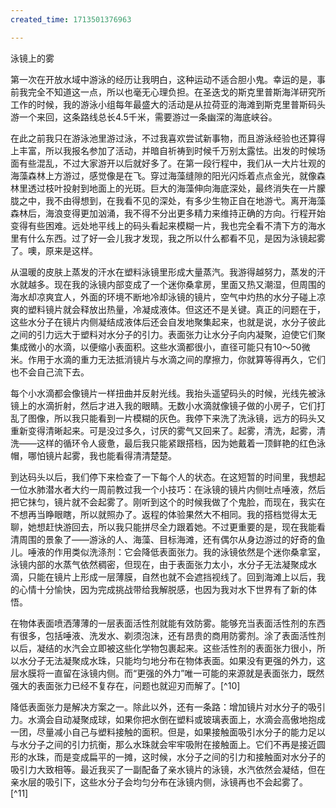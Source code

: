 ```yaml
---
created_time: 1713501376963

---
```

泳镜上的雾

第一次在开放水域中游泳的经历让我明白，这种运动不适合胆小鬼。幸运的是，事前我完全不知道这一点，所以也毫无心理负担。在圣迭戈的斯克里普斯海洋研究所工作的时候，我的游泳小组每年最盛大的活动是从拉荷亚的海滩到斯克里普斯码头游一个来回，这条路线总长4.5千米，需要游过一条幽深的海底峡谷。

在此之前我只在游泳池里游过泳，不过我喜欢尝试新事物，而且游泳经验也还算得上丰富，所以我报名参加了活动，并暗自祈祷到时候千万别太露怯。出发的时候场面有些混乱，不过大家游开以后就好多了。在第一段行程中，我们从一大片壮观的海藻森林上方游过，感觉像是在飞。穿过海藻缝隙的阳光闪烁着点点金光，就像森林里透过枝叶投射到地面上的光斑。巨大的海藻伸向海底深处，最终消失在一片朦胧之中，我不由得想到，在我看不见的深处，有多少生物正自在地游弋。离开海藻森林后，海浪变得更加汹涌，我不得不分出更多精力来维持正确的方向。行程开始变得有些困难。远处地平线上的码头看起来模糊一片，我也完全看不清下方的海水里有什么东西。过了好一会儿我才发现，我之所以什么都看不见，是因为泳镜起雾了。噢，原来是这样。

从温暖的皮肤上蒸发的汗水在塑料泳镜里形成大量蒸汽。我游得越努力，蒸发的汗水就越多。现在我的泳镜内部变成了一个迷你桑拿房，里面又热又潮湿，但周围的海水却凉爽宜人，外面的环境不断地冷却泳镜的镜片，空气中灼热的水分子碰上凉爽的塑料镜片就会释放出热量，冷凝成液体。但这还不是关键。真正的问题在于，这些水分子在镜片内侧凝结成液体后还会自发地聚集起来，也就是说，水分子彼此之间的引力远大于塑料对水分子的引力。表面张力让水分子向内凝聚，迫使它们聚集成微小的水滴，以便缩小表面积。这些水滴都很小，直径可能只有10～50微米。作用于水滴的重力无法抵消镜片与水滴之间的摩擦力，你就算等得再久，它们也不会自己流下去。

每个小水滴都会像镜片一样扭曲并反射光线。我抬头遥望码头的时候，光线先被泳镜上的水滴折射，然后才进入我的眼睛。无数小水滴就像镜子做的小房子，它们打乱了图像，所以我只能看到一片模糊的灰色。我停下来洗了洗泳镜，远方的码头又重新变得清晰起来。可是没过多久，讨厌的雾气又回来了。起雾，清洗，起雾，清洗——这样的循环令人疲惫，最后我只能紧跟搭档，因为她戴着一顶鲜艳的红色泳帽，哪怕镜片起雾，我也能看得清清楚楚。

到达码头以后，我们停下来检查了一下每个人的状态。在这短暂的时间里，我想起一位水肺潜水者大约一周前教过我一个小技巧：在泳镜的镜片内侧吐点唾液，然后把它抹匀，镜片就不会起雾了。刚听到这个的时候我做了个鬼脸，而现在，我实在不想再当睁眼瞎，所以就照办了。返程的体验果然大不相同。我的搭档觉得太无聊，她想赶快游回去，所以我只能拼尽全力跟着她。不过更重要的是，现在我能看清周围的景象了——游泳的人、海藻、目标海滩，还有偶尔从身边游过的好奇的鱼儿。唾液的作用类似洗涤剂：它会降低表面张力。我的泳镜依然是个迷你桑拿室，泳镜内部的水蒸气依然稠密，但现在，由于表面张力太小，水分子无法凝聚成水滴，只能在镜片上形成一层薄膜，自然也就不会遮挡视线了。回到海滩上以后，我的心情十分愉快，因为完成挑战带给我解脱感，也因为我对水下世界有了新的体悟。

在物体表面喷洒薄薄的一层表面活性剂就能有效防雾。能够充当表面活性剂的东西有很多，包括唾液、洗发水、剃须泡沫，还有昂贵的商用防雾剂。涂了表面活性剂以后，凝结的水汽会立即被这些化学物包裹起来。这些活性剂的表面张力很小，所以水分子无法凝聚成水珠，只能均匀地分布在物体表面。如果没有更强的外力，这层水膜将一直留在泳镜内侧。而“更强的外力”唯一可能的来源就是表面张力，既然强大的表面张力已经不复存在，问题也就迎刃而解了。[^10]

降低表面张力是解决方案之一。除此以外，还有一条路：增加镜片对水分子的吸引力。水滴会自动凝聚成球，如果你把水倒在塑料或玻璃表面上，水滴会高傲地抱成一团，尽量减小自己与塑料接触的面积。但是，如果接触面吸引水分子的能力足以与水分子之间的引力抗衡，那么水珠就会牢牢吸附在接触面上。它们不再是接近圆形的水珠，而是变成扁平的一摊，这时候，水分子之间的引力和接触面对水分子的吸引力大致相等。最近我买了一副配备了亲水镜片的泳镜，水汽依然会凝结，但在亲水层的吸引下，这些水分子会均匀分布在泳镜内侧，泳镜再也不会起雾了。[^11]